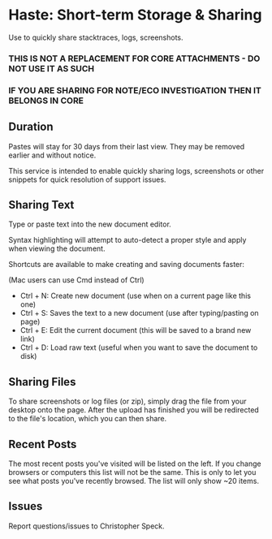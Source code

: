 # Haste: Short-term Storage & Sharing

Use to quickly share stacktraces, logs, screenshots.

### THIS IS NOT A REPLACEMENT FOR CORE ATTACHMENTS - DO NOT USE IT AS SUCH
### IF YOU ARE SHARING FOR NOTE/ECO INVESTIGATION THEN IT BELONGS IN CORE



## Duration

Pastes will stay for 30 days from their last view. They may be removed earlier
and without notice.

This service is intended to enable quickly sharing logs, screenshots or other 
snippets for quick resolution of support issues.

## Sharing Text

Type or paste text into the new document editor.

Syntax highlighting will attempt to auto-detect a proper style and apply when 
viewing the document.

Shortcuts are available to make creating and saving documents faster:

(Mac users can use Cmd instead of Ctrl)

* Ctrl + N: Create new document (use when on a current page like this one)
* Ctrl + S: Saves the text to a new document (use after typing/pasting on page)
* Ctrl + E: Edit the current document (this will be saved to a brand new link)
* Ctrl + D: Load raw text (useful when you want to save the document to disk)

## Sharing Files

To share screenshots or log files (or zip), simply drag the file from your 
desktop onto the page. After the upload has finished you will be redirected 
to the file's location, which you can then share.

## Recent Posts

The most recent posts you've visited will be listed on the left. If you change 
browsers or computers this list will not be the same. This is only to let you 
see what posts you've recently browsed. The list will only show ~20 items.

## Issues

Report questions/issues to Christopher Speck.
